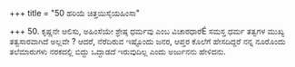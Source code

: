 +++
title = "50 ಹರಿಯೆ ಚಿತ್ತಯಿಸೈಯಹಿಂಸಾ"

+++
50. ಕೃಷ್ಣನೇ ಆಲಿಸು, ಅಹಿಂಸೆಯೇ ಶ್ರೇಷ್ಠ ಧರ್ಮವು ಎಂಬ ವಿಚಾರಧಾರೆÉ ಸಮಸ್ತ ಧರ್ಮ ತತ್ವಗಳ ಮುಖ್ಯ ತತ್ವಸಾರವಾಗಿದೆ ಅಲ್ಲವೇ ? ಆದರೆ, ನೆರೆದಿರುವ ಇಷ್ಟೊಂದು ಜನರ, ಆಪ್ತರ ಕೊಲೆಗೆ ಹೇಸದಿದ್ದರೆ ನನ್ನ ನೂರೊಂದು ತಲೆಮಾರುಗಳು ನರಕದಲ್ಲಿ ಬಿದ್ದು ಒದ್ದಾಡದೆ ಇರುವುದಿಲ್ಲ ಎಂದು ಅರ್ಜುನನು ಹೇಳಿದನು.